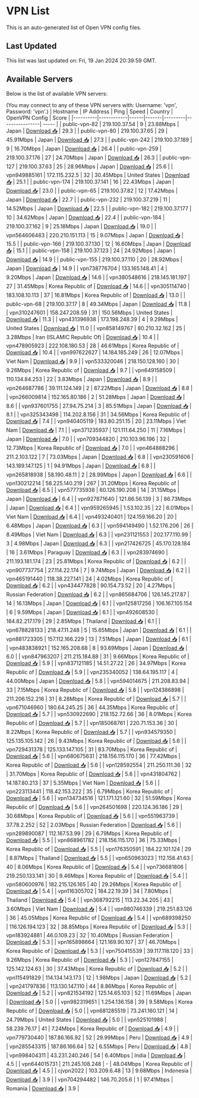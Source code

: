 # VPN List

This is an auto-generated list of Open VPN config files.

## Last Updated

This list was last updated on: Fri, 19 Jan 2024 20:39:59 GMT.

## Available Servers

Below is the list of available VPN servers:

(You may connect to any of these VPN servers with: Username: 'vpn', Password: 'vpn'.)
| Hostname | IP Address | Ping | Speed | Country | OpenVPN Config | Score |
|----------|------------|------|-------|---------|----------------| ----- |
| public-vpn-82 | 219.100.37.54 | 9 | 23.88Mbps | Japan | [Download 📥](./configs/server_0_JP.ovpn) | 29.3 |
| public-vpn-80 | 219.100.37.65 | 29 | 45.91Mbps | Japan | [Download 📥](./configs/server_1_JP.ovpn) | 27.3 |
| public-vpn-242 | 219.100.37.189 | 9 | 16.70Mbps | Japan | [Download 📥](./configs/server_2_JP.ovpn) | 26.4 |
| public-vpn-259 | 219.100.37.176 | 27 | 24.70Mbps | Japan | [Download 📥](./configs/server_3_JP.ovpn) | 26.3 |
| public-vpn-127 | 219.100.37.63 | 25 | 28.96Mbps | Japan | [Download 📥](./configs/server_4_JP.ovpn) | 25.6 |
| vpn949885161 | 172.115.232.5 | 32 | 30.45Mbps | United States | [Download 📥](./configs/server_5_US.ovpn) | 25.1 |
| public-vpn-174 | 219.100.37.141 | 16 | 22.43Mbps | Japan | [Download 📥](./configs/server_6_JP.ovpn) | 23.0 |
| public-vpn-65 | 219.100.37.82 | 12 | 17.42Mbps | Japan | [Download 📥](./configs/server_7_JP.ovpn) | 22.7 |
| public-vpn-232 | 219.100.37.219 | 11 | 14.52Mbps | Japan | [Download 📥](./configs/server_8_JP.ovpn) | 22.5 |
| public-vpn-182 | 219.100.37.177 | 10 | 34.62Mbps | Japan | [Download 📥](./configs/server_9_JP.ovpn) | 22.4 |
| public-vpn-184 | 219.100.37.162 | 9 | 25.18Mbps | Japan | [Download 📥](./configs/server_10_JP.ovpn) | 19.0 |
| vpn564606483 | 220.210.151.113 | 15 | 9.07Mbps | Japan | [Download 📥](./configs/server_11_JP.ovpn) | 15.5 |
| public-vpn-166 | 219.100.37.130 | 12 | 16.60Mbps | Japan | [Download 📥](./configs/server_12_JP.ovpn) | 15.1 |
| public-vpn-158 | 219.100.37.123 | 24 | 24.92Mbps | Japan | [Download 📥](./configs/server_13_JP.ovpn) | 14.9 |
| public-vpn-155 | 219.100.37.110 | 20 | 28.92Mbps | Japan | [Download 📥](./configs/server_14_JP.ovpn) | 14.9 |
| vpn738776704 | 133.165.148.41 | 4 | 9.20Mbps | Japan | [Download 📥](./configs/server_15_JP.ovpn) | 14.6 |
| vpn380548616 | 218.145.181.197 | 27 | 31.45Mbps | Korea Republic of | [Download 📥](./configs/server_16_KR.ovpn) | 14.6 |
| vpn305114740 | 183.108.10.113 | 37 | 16.81Mbps | Korea Republic of | [Download 📥](./configs/server_17_KR.ovpn) | 13.0 |
| public-vpn-68 | 219.100.37.17 | 8 | 49.34Mbps | Japan | [Download 📥](./configs/server_18_JP.ovpn) | 11.8 |
| vpn310247601 | 158.247.208.59 | 31 | 150.56Mbps | United States | [Download 📥](./configs/server_19_US.ovpn) | 11.3 |
| vpn431396938 | 173.198.248.39 | 4 | 9.29Mbps | United States | [Download 📥](./configs/server_20_US.ovpn) | 11.0 |
| vpn858149767 | 80.210.32.162 | 25 | 3.28Mbps | Iran (ISLAMIC Republic Of) | [Download 📥](./configs/server_21_IR.ovpn) | 10.4 |
| vpn478905923 | 222.108.180.53 | 28 | 46.61Mbps | Korea Republic of | [Download 📥](./configs/server_22_KR.ovpn) | 10.4 |
| vpn997622627 | 14.184.185.249 | 26 | 12.07Mbps | Viet Nam | [Download 📥](./configs/server_23_VN.ovpn) | 9.9 |
| vpn533320046 | 218.150.128.160 | 30 | 9.26Mbps | Korea Republic of | [Download 📥](./configs/server_24_KR.ovpn) | 9.7 |
| vpn649158509 | 110.134.84.253 | 22 | 3.83Mbps | Japan | [Download 📥](./configs/server_25_JP.ovpn) | 8.9 |
| vpn264687786 | 39.111.124.149 | 2 | 87.22Mbps | Japan | [Download 📥](./configs/server_26_JP.ovpn) | 8.8 |
| vpn266009814 | 152.165.80.186 | 2 | 51.28Mbps | Japan | [Download 📥](./configs/server_27_JP.ovpn) | 8.6 |
| vpn937601755 | 27.94.75.214 | 3 | 85.51Mbps | Japan | [Download 📥](./configs/server_28_JP.ovpn) | 8.1 |
| vpn325343498 | 114.202.8.156 | 31 | 34.56Mbps | Korea Republic of | [Download 📥](./configs/server_29_KR.ovpn) | 7.4 |
| vpn940405119 | 183.80.251.15 | 20 | 23.11Mbps | Viet Nam | [Download 📥](./configs/server_30_VN.ovpn) | 7.1 |
| vpn371235937 | 121.111.64.250 | 11 | 7.16Mbps | Japan | [Download 📥](./configs/server_31_JP.ovpn) | 7.0 |
| vpn709344820 | 210.103.96.196 | 32 | 12.73Mbps | Korea Republic of | [Download 📥](./configs/server_32_KR.ovpn) | 7.0 |
| vpn464888296 | 211.2.103.122 | 7 | 73.03Mbps | Japan | [Download 📥](./configs/server_33_JP.ovpn) | 6.8 |
| vpn230591606 | 143.189.147.125 | 1 | 94.91Mbps | Japan | [Download 📥](./configs/server_34_JP.ovpn) | 6.8 |
| vpn265818938 | 58.190.48.11 | 2 | 28.99Mbps | Japan | [Download 📥](./configs/server_35_JP.ovpn) | 6.6 |
| vpn130212214 | 58.225.140.219 | 267 | 31.20Mbps | Korea Republic of | [Download 📥](./configs/server_36_KR.ovpn) | 6.5 |
| vpn577735938 | 60.126.190.208 | 14 | 31.15Mbps | Japan | [Download 📥](./configs/server_37_JP.ovpn) | 6.4 |
| vpn927871640 | 121.86.56.139 | 3 | 86.73Mbps | Japan | [Download 📥](./configs/server_38_JP.ovpn) | 6.4 |
| vpn959265945 | 1.53.102.35 | 22 | 6.01Mbps | Viet Nam | [Download 📥](./configs/server_39_VN.ovpn) | 6.4 |
| vpn493240401 | 124.159.166.20 | 20 | 6.48Mbps | Japan | [Download 📥](./configs/server_40_JP.ovpn) | 6.3 |
| vpn594149490 | 1.52.176.206 | 26 | 8.49Mbps | Viet Nam | [Download 📥](./configs/server_41_VN.ovpn) | 6.3 |
| vpn231121553 | 202.177.110.99 | 3 | 4.98Mbps | Japan | [Download 📥](./configs/server_42_JP.ovpn) | 6.3 |
| vpn217426725 | 45.170.128.184 | 16 | 3.61Mbps | Paraguay | [Download 📥](./configs/server_43_PY.ovpn) | 6.3 |
| vpn283974690 | 211.193.181.174 | 23 | 25.81Mbps | Korea Republic of | [Download 📥](./configs/server_44_KR.ovpn) | 6.2 |
| vpn907737754 | 27.114.22.174 | 7 | 9.74Mbps | Japan | [Download 📥](./configs/server_45_JP.ovpn) | 6.2 |
| vpn465191440 | 118.38.227.141 | 24 | 4.02Mbps | Korea Republic of | [Download 📥](./configs/server_46_KR.ovpn) | 6.2 |
| vpn434477828 | 90.154.73.52 | 20 | 4.27Mbps | Russian Federation | [Download 📥](./configs/server_47_RU.ovpn) | 6.2 |
| vpn865684706 | 126.145.217.87 | 14 | 16.13Mbps | Japan | [Download 📥](./configs/server_48_JP.ovpn) | 6.1 |
| vpn125817256 | 106.167.105.154 | 6 | 9.59Mbps | Japan | [Download 📥](./configs/server_49_JP.ovpn) | 6.1 |
| vpn492608530 | 184.82.217.179 | 29 | 2.85Mbps | Thailand | [Download 📥](./configs/server_50_TH.ovpn) | 6.1 |
| vpn678828133 | 218.47.11.248 | 5 | 15.65Mbps | Japan | [Download 📥](./configs/server_51_JP.ovpn) | 6.1 |
| vpn881723305 | 157.112.166.229 | 13 | 7.51Mbps | Japan | [Download 📥](./configs/server_52_JP.ovpn) | 6.1 |
| vpn483838921 | 152.165.208.68 | 8 | 93.69Mbps | Japan | [Download 📥](./configs/server_53_JP.ovpn) | 6.0 |
| vpn847963207 | 211.215.184.88 | 31 | 9.66Mbps | Korea Republic of | [Download 📥](./configs/server_54_KR.ovpn) | 5.9 |
| vpn837121185 | 14.51.27.22 | 26 | 34.97Mbps | Korea Republic of | [Download 📥](./configs/server_55_KR.ovpn) | 5.9 |
| vpn235340052 | 138.64.195.117 | 4 | 44.00Mbps | Japan | [Download 📥](./configs/server_56_JP.ovpn) | 5.8 |
| vpn594014675 | 211.208.83.94 | 33 | 7.15Mbps | Korea Republic of | [Download 📥](./configs/server_57_KR.ovpn) | 5.8 |
| vpn124386898 | 211.206.152.216 | 31 | 8.28Mbps | Korea Republic of | [Download 📥](./configs/server_58_KR.ovpn) | 5.7 |
| vpn671046960 | 180.64.245.25 | 36 | 44.35Mbps | Korea Republic of | [Download 📥](./configs/server_59_KR.ovpn) | 5.7 |
| vpn530922690 | 218.152.72.66 | 36 | 8.01Mbps | Korea Republic of | [Download 📥](./configs/server_60_KR.ovpn) | 5.7 |
| vpn185068761 | 220.71.153.36 | 30 | 8.22Mbps | Korea Republic of | [Download 📥](./configs/server_61_KR.ovpn) | 5.7 |
| vpn934579350 | 125.135.105.142 | 26 | 9.43Mbps | Korea Republic of | [Download 📥](./configs/server_62_KR.ovpn) | 5.6 |
| vpn729431378 | 125.133.147.105 | 31 | 83.70Mbps | Korea Republic of | [Download 📥](./configs/server_63_KR.ovpn) | 5.6 |
| vpn680675631 | 218.156.115.170 | 36 | 77.42Mbps | Korea Republic of | [Download 📥](./configs/server_64_KR.ovpn) | 5.6 |
| vpn128592554 | 211.250.111.36 | 32 | 31.70Mbps | Korea Republic of | [Download 📥](./configs/server_65_KR.ovpn) | 5.6 |
| vpn431804762 | 14.187.80.213 | 37 | 5.35Mbps | Viet Nam | [Download 📥](./configs/server_66_VN.ovpn) | 5.6 |
| vpn223113441 | 118.42.153.222 | 35 | 6.79Mbps | Korea Republic of | [Download 📥](./configs/server_67_KR.ovpn) | 5.6 |
| vpn134734516 | 121.171.121.60 | 32 | 51.59Mbps | Korea Republic of | [Download 📥](./configs/server_68_KR.ovpn) | 5.6 |
| vpn264501698 | 220.124.36.186 | 29 | 30.68Mbps | Korea Republic of | [Download 📥](./configs/server_69_KR.ovpn) | 5.6 |
| vpn551963739 | 37.78.2.252 | 52 | 2.03Mbps | Russian Federation | [Download 📥](./configs/server_70_RU.ovpn) | 5.6 |
| vpn289890087 | 112.167.53.99 | 29 | 6.79Mbps | Korea Republic of | [Download 📥](./configs/server_71_KR.ovpn) | 5.5 |
| vpn868961782 | 218.156.115.170 | 36 | 75.33Mbps | Korea Republic of | [Download 📥](./configs/server_72_KR.ovpn) | 5.5 |
| vpn176350591 | 184.22.101.124 | 29 | 8.87Mbps | Thailand | [Download 📥](./configs/server_73_TH.ovpn) | 5.5 |
| vpn650963023 | 112.158.41.63 | 40 | 8.06Mbps | Korea Republic of | [Download 📥](./configs/server_74_KR.ovpn) | 5.4 |
| vpn736681806 | 219.250.133.141 | 30 | 9.46Mbps | Korea Republic of | [Download 📥](./configs/server_75_KR.ovpn) | 5.4 |
| vpn580600976 | 182.215.126.165 | 40 | 29.26Mbps | Korea Republic of | [Download 📥](./configs/server_76_KR.ovpn) | 5.4 |
| vpn116305702 | 184.22.19.39 | 34 | 7.80Mbps | Thailand | [Download 📥](./configs/server_77_TH.ovpn) | 5.4 |
| vpn368792215 | 113.22.34.205 | 43 | 3.60Mbps | Viet Nam | [Download 📥](./configs/server_78_VN.ovpn) | 5.4 |
| vpn980746339 | 219.251.83.126 | 36 | 45.05Mbps | Korea Republic of | [Download 📥](./configs/server_79_KR.ovpn) | 5.4 |
| vpn689398250 | 116.126.194.123 | 32 | 38.85Mbps | Korea Republic of | [Download 📥](./configs/server_80_KR.ovpn) | 5.3 |
| vpn183924881 | 46.0.109.23 | 32 | 10.40Mbps | Russian Federation | [Download 📥](./configs/server_81_RU.ovpn) | 5.3 |
| vpn165898664 | 121.169.90.107 | 37 | 46.70Mbps | Korea Republic of | [Download 📥](./configs/server_82_KR.ovpn) | 5.3 |
| vpn750415539 | 39.117.118.120 | 33 | 9.26Mbps | Korea Republic of | [Download 📥](./configs/server_83_KR.ovpn) | 5.3 |
| vpn127847155 | 125.142.124.63 | 30 | 37.43Mbps | Korea Republic of | [Download 📥](./configs/server_84_KR.ovpn) | 5.2 |
| vpn115491829 | 114.134.143.173 | 12 | 1.98Mbps | Japan | [Download 📥](./configs/server_85_JP.ovpn) | 5.2 |
| vpn241797836 | 113.130.147.110 | 44 | 8.86Mbps | Korea Republic of | [Download 📥](./configs/server_86_KR.ovpn) | 5.2 |
| vpn821534192 | 125.14.65.103 | 52 | 11.69Mbps | Japan | [Download 📥](./configs/server_87_JP.ovpn) | 5.0 |
| vpn982319651 | 1.254.136.158 | 39 | 9.58Mbps | Korea Republic of | [Download 📥](./configs/server_88_KR.ovpn) | 5.0 |
| vpn681285519 | 73.241.160.121 | 14 | 24.79Mbps | United States | [Download 📥](./configs/server_89_US.ovpn) | 5.0 |
| vpn525101988 | 58.239.76.17 | 41 | 7.24Mbps | Korea Republic of | [Download 📥](./configs/server_90_KR.ovpn) | 4.9 |
| vpn779730440 | 187.86.166.92 | 52 | 29.99Mbps | Peru | [Download 📥](./configs/server_91_PE.ovpn) | 4.9 |
| vpn285543315 | 187.86.166.64 | 52 | 6.55Mbps | Peru | [Download 📥](./configs/server_92_PE.ovpn) | 4.8 |
| vpn998404311 | 43.231.240.246 | 54 | 6.40Mbps | India | [Download 📥](./configs/server_93_IN.ovpn) | 4.5 |
| vpn644015731 | 211.245.108.248 | - | 48.04Mbps | Korea Republic of | [Download 📥](./configs/server_94_KR.ovpn) | 4.5 |
| cjvpn2022 | 103.209.6.48 | 13 | 9.68Mbps | Indonesia | [Download 📥](./configs/server_95_ID.ovpn) | 3.9 |
| vpn704294482 | 146.70.205.6 | 1 | 97.41Mbps | Romania | [Download 📥](./configs/server_96_RO.ovpn) | 3.9 |
